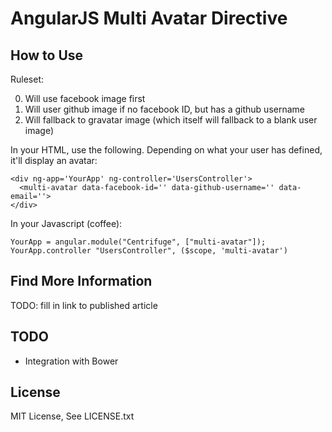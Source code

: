 AngularJS Multi Avatar Directive
================================

How to Use
----------

Ruleset:

0. Will use facebook image first
0. Will user github image if no facebook ID, but has a github username
0. Will fallback to gravatar image (which itself will fallback to a blank user image)

In your HTML, use the following. Depending on what your user has defined, it'll
display an avatar:

```
<div ng-app='YourApp' ng-controller='UsersController'>
  <multi-avatar data-facebook-id='' data-github-username='' data-email=''>
</div>
```

In your Javascript (coffee):

```
YourApp = angular.module("Centrifuge", ["multi-avatar"]);
YourApp.controller "UsersController", ($scope, 'multi-avatar')
```


Find More Information
---------------------

TODO: fill in link to published article

TODO
----

* Integration with Bower

License
-------
MIT License, See LICENSE.txt

